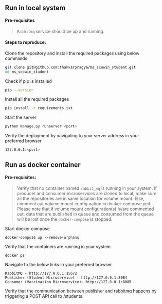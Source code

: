 ## Run in local system

#### Pre-requisites

> `Rabbitmq` service should be up and running.

#### Steps to reproduce:

Clone the repository and install the required packages using below commands
```sh
git clone git@github.com:thakkarpragya/ms_scowin_student.git
cd ms_scowin_student
```

Check if pip is installed

```sh
pip --version
```

Install all the required packages

```sh
pip install -r requirements.txt
```

Start the server

```sh
python manage.py runserver <port>
```

Verify the deployment by navigating to your server address in your preferred browser

```sh
127.0.0.1:<port>
```

## Run as docker container

#### Pre-requisites:
> Verify that no container named `rabbit_mq` is running in your system.
> If producer and consumer microservices are cloned to local, make sure all the repositories are in same location for volume mount.
> Else, comment out volume mount configuration in docker-compose.yml.
> Please note that if volume mount configuration(s) is/are commented out, data that are published in queue and consumed from the queue will be lost once the `docker-compose` is stopped.

Start docker compose
```
docker-compose up --remove-orphans
```

Verify that the containers are running in your system.
<!-- Below command should run rabbitmq and publisher containers -->
```
docker ps 
```

Navigate to the below links in your preferred browser
```
RabbitMQ - http://127.0.0.1:15672
Publisher (Student Microservice) - http://127.0.0.1:8084
Consumer (Vaccination Microservice)- http://127.0.0.1:8085
```

Verify that the communication between publisher and rabbitmq happens by triggering a POST API call to /students.

